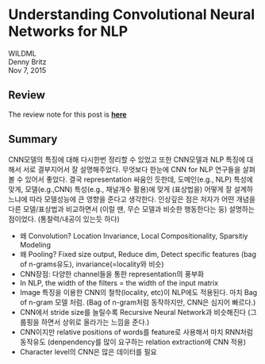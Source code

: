 # Understanding Convolutional Neural Networks for NLP

WILDML <br>
Denny Britz <br>
Nov 7, 2015

## Review
The review note for this post is [**here**](https://onedrive.live.com/view.aspx?resid=2BA5907D25AB4F59!262&ithint=file%2cdocx&app=Word&authkey=!AMiCI19UuQcRrVM)

## Summary
CNN모델의 특징에 대해 다시한번 정리할 수 있었고 또한 CNN모델과 NLP 특징에 대해서 서로 결부지어서 잘 설명해주었다. 무엇보다 한눈에 CNN for NLP 연구들을 살펴볼 수 있어서 좋았다. 결국 representation 싸움인 듯한데, 도메인(e.g., NLP) 특성에 맞게, 모델(e.g.,CNN) 특성(e.g., 채널개수 활용)에 맞게 (표상법을) 어떻게 잘 설계하느냐에 따라 모델성능에 큰 영향을 준다고 생각한다. 인상깊은 점은 저자가 어떤 개념을 다른 모델/표상법과 비교하면서 (이럴 땐, 무슨 모델과 비슷한 행동한다는 둥) 설명하는 점이었다. (통찰력/내공이 있는듯 하다)
* 왜 Convolution? Location Invariance, Local Compositionality, Sparsitiy Modeling
* 왜 Pooling? Fixed size output, Reduce dim, Detect specific features (bag of n-grams유도), invariance(=locality와 비슷) 
* CNN장점: 다양한 channel들을 통한 representation의 풍부화
* In NLP, the width of the filters = the width of the input matrix
* Image 특징을 이용한 CNN의 철학(locality, etc)이 NLP에도 적용된다. 마치 Bag of n-gram 모델 처럼. (Bag of n-gram처럼 동작하지만, CNN은 심지어 빠르다.)
* CNN에서 stride size를 늘릴수록 Recursive Neural Network과 비슷해진다 (그룹핑을 하면서 상위로 올라가는 느낌을 준다.)
* CNN이지만 relative positions of words를 feature로 사용해서 마치 RNN처럼 동작유도 (denpendency를 많이 요구하는 relation extraction에 CNN 적용)
* Character level의 CNN은 많은 데이터를 필요
